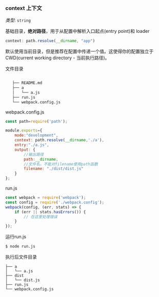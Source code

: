 ### context 上下文
*类型*: `string`

基础目录，**绝对路径**，用于从配置中解析入口起点(entry point)和 loader
```javascript
context: path.resolve(__dirname, "app")
```
默认使用当前目录，但是推荐在配置中传递一个值。这使得你的配置独立于 CWD(current working directory - 当前执行路径)。

文件目录

```bash

   ├── README.md
   ├── a
   │   └── a.js
   ├── run.js
   └── webpack.config.js
```

webpack.config.js

```javascript
const path=require('path');

module.exports={
    mode:"development",
    context: path.resolve(__dirname,'./a'),
    entry:"./a.js",
    output: {
        //输出路径
        path:__dirname,
        //文件名，不能对filename使用path函数
        filename: "./dist/dist.js"
    }
};
```
run.js

```javascript
const webpack = require('webpack');
const config = require('./webpack.config');
webpack(config, (err, stats) => {
    if (err || stats.hasErrors()) {
        // 在这里处理错误
    }
});
```
运行run.js

```bash
$ node run.js
```
执行后文件目录

```
├── a
│   └── a.js
├── dist
│   └── dist.js
├── run.js
└── webpack.config.js


```


